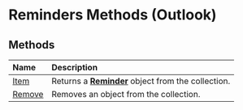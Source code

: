 
# Reminders Methods (Outlook)

## Methods



|**Name**|**Description**|
|:-----|:-----|
|[Item](c1e07807-fc53-8532-e28f-31ab89083ce4.md)|Returns a  **[Reminder](b7364e48-51bc-b360-2154-e85e7779ece4.md)** object from the collection.|
|[Remove](c7a25177-8869-39c2-4109-5c2e2a4bd193.md)|Removes an object from the collection.|
